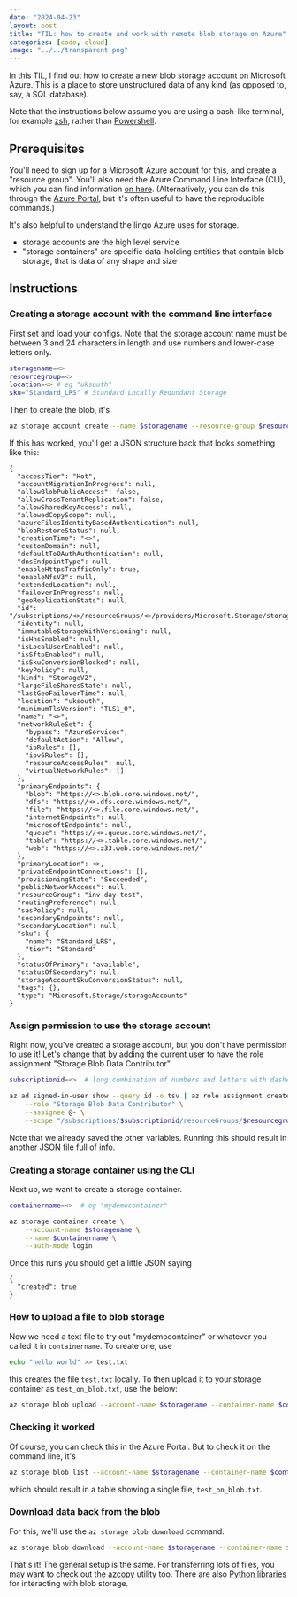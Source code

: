```yaml
---
date: "2024-04-23"
layout: post
title: "TIL: how to create and work with remote blob storage on Azure"
categories: [code, cloud]
image: "../../transparent.png"
---
```


In this TIL, I find out how to create a new blob storage account on Microsoft Azure. This is a place to store unstructured data of any kind (as opposed to, say, a SQL database).

Note that the instructions below assume you are using a bash-like terminal, for example [zsh](https://ohmyz.sh/), rather than [Powershell](https://learn.microsoft.com/en-us/powershell/).

## Prerequisites

You'll need to sign up for a Microsoft Azure account for this, and create a "resource group". You'll also need the Azure Command Line Interface (CLI), which you can find information [on here](https://learn.microsoft.com/en-us/cli/azure/). (Alternatively, you can do this through the [Azure Portal](https://portal.azure.com/#home), but it's often useful to have the reproducible commands.)

It's also helpful to understand the lingo Azure uses for storage.

- storage accounts are the high level service
- "storage containers" are specific data-holding entities that contain blob storage, that is data of any shape and size

## Instructions

### Creating a storage account with the command line interface

First set and load your configs. Note that the storage account name must be between 3 and 24 characters in length and use numbers and lower-case letters only.

```bash
storagename=<>
resourcegroup=<>
location=<> # eg "uksouth"
sku="Standard_LRS" # Standard Locally Redundant Storage
```

Then to create the blob, it's

```bash
az storage account create --name $storagename --resource-group $resourcegroup --location $location --sku $sku --encryption-services blob
```

If this has worked, you'll get a JSON structure back that looks something like this:

```text
{
  "accessTier": "Hot",
  "accountMigrationInProgress": null,
  "allowBlobPublicAccess": false,
  "allowCrossTenantReplication": false,
  "allowSharedKeyAccess": null,
  "allowedCopyScope": null,
  "azureFilesIdentityBasedAuthentication": null,
  "blobRestoreStatus": null,
  "creationTime": "<>",
  "customDomain": null,
  "defaultToOAuthAuthentication": null,
  "dnsEndpointType": null,
  "enableHttpsTrafficOnly": true,
  "enableNfsV3": null,
  "extendedLocation": null,
  "failoverInProgress": null,
  "geoReplicationStats": null,
  "id": "/subscriptions/<>/resourceGroups/<>/providers/Microsoft.Storage/storageAccounts/<>",
  "identity": null,
  "immutableStorageWithVersioning": null,
  "isHnsEnabled": null,
  "isLocalUserEnabled": null,
  "isSftpEnabled": null,
  "isSkuConversionBlocked": null,
  "keyPolicy": null,
  "kind": "StorageV2",
  "largeFileSharesState": null,
  "lastGeoFailoverTime": null,
  "location": "uksouth",
  "minimumTlsVersion": "TLS1_0",
  "name": "<>",
  "networkRuleSet": {
    "bypass": "AzureServices",
    "defaultAction": "Allow",
    "ipRules": [],
    "ipv6Rules": [],
    "resourceAccessRules": null,
    "virtualNetworkRules": []
  },
  "primaryEndpoints": {
    "blob": "https://<>.blob.core.windows.net/",
    "dfs": "https://<>.dfs.core.windows.net/",
    "file": "https://<>.file.core.windows.net/",
    "internetEndpoints": null,
    "microsoftEndpoints": null,
    "queue": "https://<>.queue.core.windows.net/",
    "table": "https://<>.table.core.windows.net/",
    "web": "https://<>.z33.web.core.windows.net/"
  },
  "primaryLocation": <>,
  "privateEndpointConnections": [],
  "provisioningState": "Succeeded",
  "publicNetworkAccess": null,
  "resourceGroup": "inv-day-test",
  "routingPreference": null,
  "sasPolicy": null,
  "secondaryEndpoints": null,
  "secondaryLocation": null,
  "sku": {
    "name": "Standard_LRS",
    "tier": "Standard"
  },
  "statusOfPrimary": "available",
  "statusOfSecondary": null,
  "storageAccountSkuConversionStatus": null,
  "tags": {},
  "type": "Microsoft.Storage/storageAccounts"
}
```

### Assign permission to use the storage account

Right now, you've created a storage account, but you don't have permission to use it! Let's change that by adding the current user to have the role assignment "Storage Blob Data Contributor".

```bash
subscriptionid=<>  # long combination of numbers and letters with dashes

az ad signed-in-user show --query id -o tsv | az role assignment create \
    --role "Storage Blob Data Contributor" \
    --assignee @- \
    --scope "/subscriptions/$subscriptionid/resourceGroups/$resourcegroup/providers/Microsoft.Storage/storageAccounts/$storagename"
```

Note that we already saved the other variables. Running this should result in another JSON file full of info.

### Creating a storage container using the CLI

Next up, we want to create a storage container. 

```bash
containername=<>  # eg "mydemocontainer"

az storage container create \
    --account-name $storagename \
    --name $containername \
    --auth-mode login
```

Once this runs you should get a little JSON saying

```text
{
  "created": true
}
```

### How to upload a file to blob storage

Now we need a text file to try out "mydemocontainer" or whatever you called it in `containername`. To create one, use

```bash
echo "hello world" >> test.txt
```

this creates the file `test.txt` locally. To then upload it to your storage container as `test_on_blob.txt`, use the below:

```bash
az storage blob upload --account-name $storagename --container-name $containername --name test_on_blob.txt --file test.txt --auth-mode login
```

### Checking it worked

Of course, you can check this in the Azure Portal. But to check it on the command line, it's

```bash
az storage blob list --account-name $storagename --container-name $containername --output table --auth-mode login
```

which should result in a table showing a single file, `test_on_blob.txt`.

### Download data back from the blob

For this, we'll use the `az storage blob download` command.

```bash
az storage blob download --account-name $storagename --container-name $containername --name test_on_blob.txt --file back_from_blob.txt --auth-mode login
```

That's it! The general setup is the same. For transferring lots of files, you may want to check out the [azcopy](https://learn.microsoft.com/en-us/azure/storage/common/storage-use-azcopy-v10) utility too. There are also [Python libraries](https://learn.microsoft.com/en-us/azure/storage/blobs/storage-quickstart-blobs-python) for interacting with blob storage.
